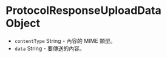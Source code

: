# ProtocolResponseUploadData Object

* `contentType` String - 內容的 MIME 類型。
* `data` String - 要傳送的內容。

